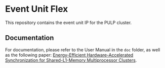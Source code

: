 # Event Unit Flex

This repository contains the event unit IP for the PULP cluster.

## Documentation

For documentation, please refer to the User Manual in the `doc` folder, as well as the following paper: [Energy-Efficient Hardware-Accelerated Synchronization for Shared-L1-Memory Multiprocessor Clusters](https://arxiv.org/pdf/2004.06662.pdf).

